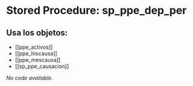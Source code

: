 # Stored Procedure: sp_ppe_dep_per

## Usa los objetos:
- [[ppe_activos]]
- [[ppe_hiscausa]]
- [[ppe_mescausa]]
- [[sp_ppe_causacion]]

*No code available.*
